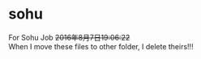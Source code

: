 # sohu
For Sohu Job
~~2016年8月7日19:06:22~~ <br>
When I move these files to other folder, I delete theirs!!!
